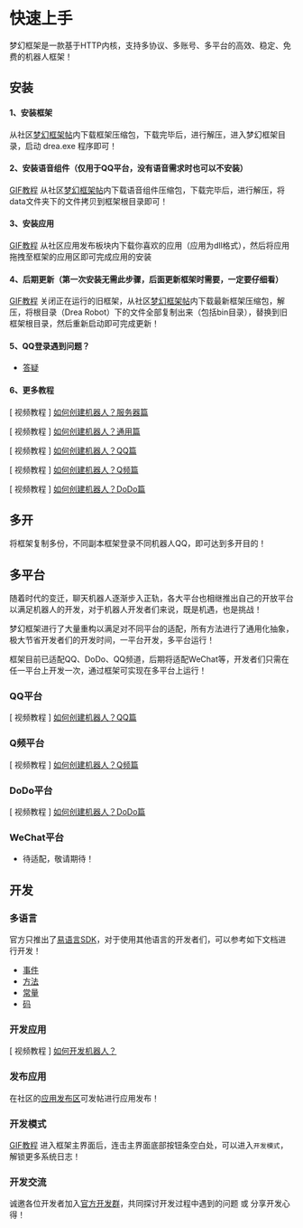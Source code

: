 # 快速上手

梦幻框架是一款基于HTTP内核，支持多协议、多账号、多平台的高效、稳定、免费的机器人框架！

## 安装

#### 1、安装框架

从社区[梦幻框架帖](https://open.drea.cc/51)内下载框架压缩包，下载完毕后，进行解压，进入梦幻框架目录，启动 drea.exe 程序即可！

#### 2、安装语音组件（仅用于QQ平台，没有语音需求时也可以不安装）

[GIF教程](https://res.drea.cc/img/drea/framework/ui/演示/安装语音组件.gif) 从社区[梦幻框架帖](https://open.drea.cc/51)内下载语音组件压缩包，下载完毕后，进行解压，将data文件夹下的文件拷贝到框架根目录即可！

#### 3、安装应用

[GIF教程](https://res.drea.cc/img/drea/framework/ui/演示/安装应用.gif) 从社区应用发布板块内下载你喜欢的应用（应用为dll格式），然后将应用拖拽至框架的应用区即可完成应用的安装

#### 4、后期更新（第一次安装无需此步骤，后面更新框架时需要，一定要仔细看）

[GIF教程](https://res.drea.cc/img/drea/framework/ui/演示/升级框架.gif) 关闭正在运行的旧框架，从社区[梦幻框架帖](https://open.drea.cc/51)内下载最新框架压缩包，解压，将根目录（Drea Robot）下的文件全部复制出来（包括bin目录），替换到旧框架根目录，然后重新启动即可完成更新！

#### 5、QQ登录遇到问题？

- [答疑](./course.html#%E7%AD%94%E7%96%91)

#### 6、更多教程

[ 视频教程 ] [如何创建机器人？服务器篇](./course.md#%E6%9C%8D%E5%8A%A1%E5%99%A8%E7%AF%87)

[ 视频教程 ] [如何创建机器人？通用篇](./course.md#%E9%80%9A%E7%94%A8%E7%AF%87)

[ 视频教程 ] [如何创建机器人？QQ篇](./course.md#qq%E7%AF%87)

[ 视频教程 ] [如何创建机器人？Q频篇](./course.md#q%E9%A2%91%E7%AF%87)

[ 视频教程 ] [如何创建机器人？DoDo篇](./course.md#dodo%E7%AF%87)

## 多开

将框架复制多份，不同副本框架登录不同机器人QQ，即可达到多开目的！

## 多平台

随着时代的变迁，聊天机器人逐渐步入正轨，各大平台也相继推出自己的开放平台以满足机器人的开发，对于机器人开发者们来说，既是机遇，也是挑战！ 

梦幻框架进行了大量重构以满足对不同平台的适配，所有方法进行了通用化抽象，极大节省开发者们的开发时间，一平台开发，多平台运行！ 

框架目前已适配QQ、DoDo、QQ频道，后期将适配WeChat等，开发者们只需在任一平台上开发一次，通过框架可实现在多平台上运行！

### QQ平台

[ 视频教程 ] [如何创建机器人？QQ篇](./course.md#qq%E7%AF%87)

### Q频平台

[ 视频教程 ] [如何创建机器人？Q频篇](./course.md#q%E9%A2%91%E7%AF%87)

### DoDo平台

[ 视频教程 ] [如何创建机器人？DoDo篇](./course.md#dodo%E7%AF%87)

### WeChat平台

- 待适配，敬请期待！

## 开发

### 多语言

官方只推出了[易语言SDK](https://open.drea.cc/56)，对于使用其他语言的开发者们，可以参考如下文档进行开发！

- [事件](./event.md)
- [方法](./method.md)
- [常量](./const.md)
- [码](./code.md)

### 开发应用

[ 视频教程 ] [如何开发机器人？](./course.md#%E5%BC%80%E5%8F%91%E6%9C%BA%E5%99%A8%E4%BA%BA)

### 发布应用

在社区的[应用发布区](https://open.drea.cc/53)可发帖进行应用发布！

### 开发模式

[GIF教程](https://res.drea.cc/img/drea/framework/ui/演示/开发模式.gif) 进入框架主界面后，连击主界面底部按钮条空白处，可以进入`开发模式`，解锁更多系统日志！

### 开发交流

诚邀各位开发者加入[官方开发群](https://open.drea.cc/16)，共同探讨开发过程中遇到的问题 或 分享开发心得！